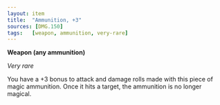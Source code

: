 ```yaml
---
layout: item
title:  "Ammunition, +3"
sources: [DMG.150]
tags:   [weapon, ammunition, very-rare]
---
```


**Weapon (any ammunition)**

*Very rare*

You have a +3 bonus to attack and damage rolls made with this piece of magic ammunition. Once it hits a target, the ammunition is no longer magical.